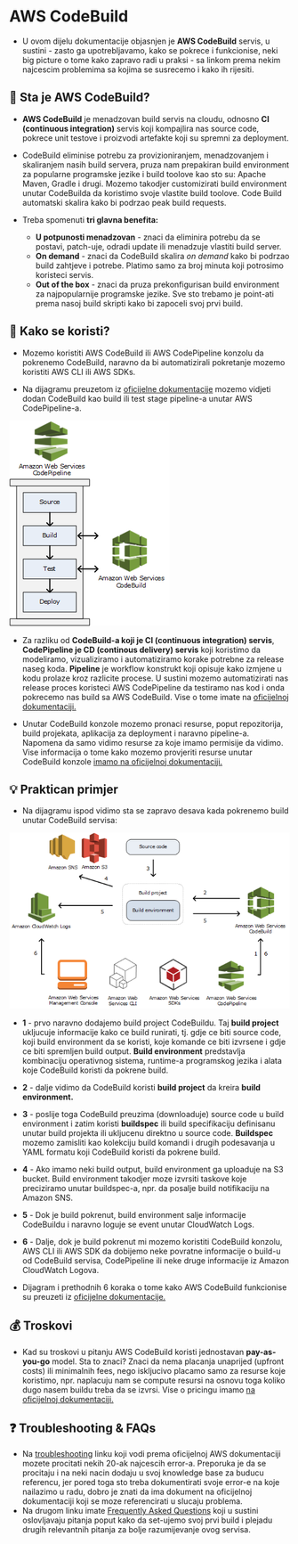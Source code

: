 # AWS CodeBuild

- U ovom dijelu dokumentacije objasnjen je **AWS CodeBuild** servis, u sustini - zasto ga upotrebljavamo, kako se pokrece i funkcionise, neki big picture o tome kako zapravo radi u praksi - sa linkom prema nekim najcescim problemima sa kojima se susrecemo i kako ih rijesiti. 

## :memo: Sta je AWS CodeBuild?

- **AWS CodeBuild** je menadzovan build servis na cloudu, odnosno **CI (continuous integration)** servis koji kompajlira nas source code, pokrece unit testove i proizvodi artefakte koji su spremni za deployment.

- CodeBuild eliminise potrebu za provizioniranjem, menadzovanjem i skaliranjem nasih build servera, pruza nam prepakiran build environment za popularne programske jezike i build toolove kao sto su: Apache Maven, Gradle i drugi. Mozemo takodjer customizirati build environment unutar CodeBuilda da koristimo svoje vlastite build toolove. Code Build automatski skalira kako bi podrzao peak build requests. 

- Treba spomenuti **tri glavna benefita:** 

    - **U potpunosti menadzovan** - znaci da eliminira potrebu da se postavi, patch-uje, odradi update ili menadzuje vlastiti build server. 
    - **On demand** - znaci da CodeBuild skalira *on demand* kako bi podrzao build zahtjeve i potrebe. Platimo samo za broj minuta koji potrosimo koristeci servis.
    - **Out of the box** - znaci da pruza prekonfigurisan build environment za najpopularnije programske jezike. Sve sto trebamo je point-ati prema nasoj build skripti kako bi zapoceli svoj prvi build. 

## :memo: Kako se koristi? 

- Mozemo koristiti AWS CodeBuild ili AWS CodePipeline konzolu da pokrenemo CodeBuild, naravno da bi automatizirali pokretanje mozemo koristiti AWS CLI ili AWS SDKs.

- Na dijagramu preuzetom iz [oficijelne dokumentacije](https://docs.aws.amazon.com/codebuild/latest/userguide/welcome.html) mozemo vidjeti dodan CodeBuild kao build ili test stage pipeline-a unutar AWS CodePipeline-a. 

![codebuild-pipeline](/aws/aws-service-notes/files/codebuild-pipeline.png)

- Za razliku od **CodeBuild-a koji je CI (continuous integration) servis**, **CodePipeline je CD (continous delivery) servis** koji koristimo da modeliramo, vizualiziramo i automatiziramo korake potrebne za release naseg koda. **Pipeline** je workflow konstrukt koji opisuje kako izmjene u kodu prolaze kroz razlicite procese. U sustini mozemo automatizirati nas release proces koristeci AWS CodePipeline da testiramo nas kod i onda pokrecemo nas build sa AWS CodeBuild. Vise o tome imate na [oficijelnoj dokumentaciji.](https://docs.aws.amazon.com/codebuild/latest/userguide/how-to-create-pipeline.html)

- Unutar CodeBuild konzole mozemo pronaci resurse, poput repozitorija, build projekata, aplikacija za deployment i naravno pipeline-a. Napomena da samo vidimo resurse za koje imamo permisije da vidimo. Vise informacija o tome kako mozemo provjeriti resurse unutar CodeBuild konzole [imamo na oficijelnoj dokumentaciji.](https://docs.aws.amazon.com/codebuild/latest/userguide/console-resources.html)

## :bulb: Praktican primjer 

- Na dijagramu ispod vidimo sta se zapravo desava kada pokrenemo build unutar CodeBuild servisa:

![codebuild-diagram](/aws/aws-service-notes/files/codebuild-diagram.png)

- **1** - prvo naravno dodajemo build project CodeBuildu. Taj **build project** ukljucuje informacije kako ce build runirati, tj. gdje ce biti source code, koji build environment da se koristi, koje komande ce biti izvrsene i gdje ce biti spremljen build output. **Build environment** predstavlja kombinaciju operativnog sistema, runtime-a programskog jezika i alata koje CodeBuild koristi da pokrene build. 

- **2** - dalje vidimo da CodeBuild koristi **build project** da kreira **build environment.**

- **3** - poslije toga CodeBuild preuzima (downloaduje) source code u build environment i zatim koristi **buildspec** ili build specifikaciju definisanu unutar build projekta ili ukljucenu direktno u source code. **Buildspec** mozemo zamisliti kao kolekciju build komandi i drugih podesavanja u YAML formatu koji CodeBuild koristi da pokrene build. 

- **4** - Ako imamo neki build output, build environment ga uploaduje na S3 bucket. Build environment takodjer moze izvrsiti taskove koje preciziramo unutar buildspec-a, npr. da posalje build notifikaciju na Amazon SNS. 

- **5** - Dok je build pokrenut, build environment salje informacije CodeBuildu i naravno loguje se event unutar CloudWatch Logs.

- **6** - Dalje, dok je build pokrenut mi mozemo koristiti CodeBuild konzolu, AWS CLI ili AWS SDK da dobijemo neke povratne informacije o build-u od CodeBuild servisa, CodePipeline ili neke druge informacije iz Amazon CloudWatch Logova.

- Dijagram i prethodnih 6 koraka o tome kako AWS CodeBuild funkcionise su preuzeti iz [oficijelne dokumentacije.](https://docs.aws.amazon.com/codebuild/latest/userguide/concepts.html)

## :moneybag: Troskovi

- Kad su troskovi u pitanju AWS CodeBuild koristi jednostavan **pay-as-you-go** model. Sta to znaci? Znaci da nema placanja unaprijed (upfront costs) ili minimalnih fees, nego iskljucivo placamo samo za resurse koje koristimo, npr. naplacuju nam se compute resursi na osnovu toga koliko dugo nasem buildu treba da se izvrsi. Vise o pricingu imamo [na oficijelnoj dokumentaciji.](https://aws.amazon.com/codebuild/pricing/)

## :question: Troubleshooting & FAQs

- Na [troubleshooting](https://docs.aws.amazon.com/codebuild/latest/userguide/troubleshooting.html) linku koji vodi prema oficijelnoj AWS dokumentaciji mozete procitati nekih 20-ak najcescih error-a. Preporuka je da se procitaju i na neki nacin dodaju u svoj knowledge base za buducu referencu, jer pored toga sto treba dokumentirati svoje error-e na koje nailazimo u radu, dobro je znati da ima dokument na oficijelnoj dokumentaciji koji se moze referencirati u slucaju problema. 
- Na drugom linku imate [Frequently Asked Questions](https://aws.amazon.com/codebuild/faqs/) koji u sustini oslovljavaju pitanja poput kako da set-ujemo svoj prvi build i plejadu drugih relevantnih pitanja za bolje razumijevanje ovog servisa. 





